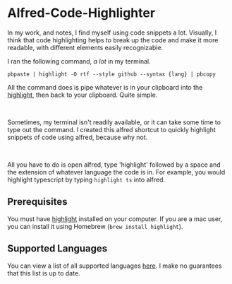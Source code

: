 # Alfred-Code-Highlighter

In my work, and notes, I find myself using code snippets a lot. Visually, I think that code highlighting helps to
break up the code and make it more readable, with different elements easily recognizable.

I ran the following command, _a lot_ in my terminal.

`pbpaste | highlight -O rtf --style github --syntax {lang} | pbcopy`

All the command does is pipe whatever is in your clipboard into the [highlight](http://www.andre-simon.de/doku/highlight/en/highlight.php),
then back to your clipboard. Quite simple.

<br/>

Sometimes, my terminal isn't readily available, or it can take some time to type out the command. I created this alfred shortcut to quickly
highlight snippets of code using alfred, because why not.

<br/>

All you have to do is open alfred, type 'highlight' followed by a space and the extension of whatever language the code is in. For example, you would highlight typescript by typing `highlight ts` into alfred.

## Prerequisites

You must have [highlight](http://www.andre-simon.de/doku/highlight/en/install.php) installed on your computer. If you are a mac user, you can install it using Homebrew (`brew install highlight`).

## Supported Languages

You can view a list of all supported languages [here](https://github.com/emma-campbell/alfred-code-highlighter/blob/master/supported_languages.md). I make no guarantees that this list is up to date.
